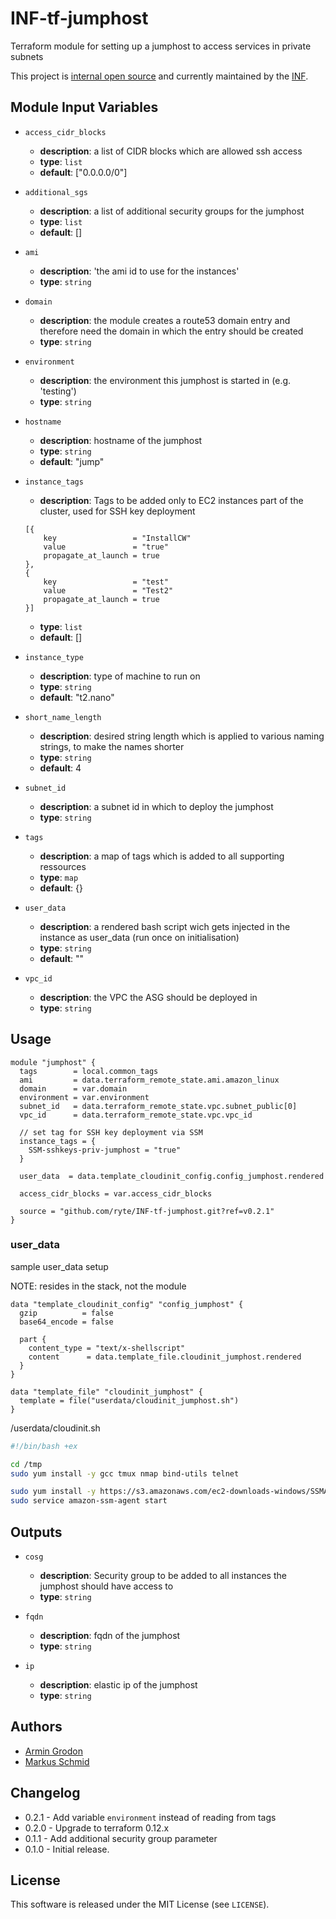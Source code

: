 # INF-tf-jumphost

Terraform module for setting up a jumphost to access services in private subnets


This project is [internal open source](https://en.wikipedia.org/wiki/Inner_source)
and currently maintained by the [INF](https://github.com/orgs/ryte/teams/inf).

## Module Input Variables


- `access_cidr_blocks`
    -  __description__: a list of CIDR blocks which are allowed ssh access
    -  __type__: `list`
    -  __default__: ["0.0.0.0/0"]

- `additional_sgs`
    - __description__: a list of additional security groups for the jumphost
    - __type__: `list`
    - __default__: []

- `ami`
    -  __description__: 'the ami id to use for the instances'
    -  __type__: `string`

- `domain`
    -  __description__: the module creates a route53 domain entry and therefore need the domain in which the entry should be created
    -  __type__: `string`

- `environment`
    -  __description__: the environment this jumphost is started in (e.g. 'testing')
    -  __type__: `string`

- `hostname`
    -  __description__: hostname of the jumphost
    -  __type__: `string`
    -  __default__: "jump"


- `instance_tags`
    -  __description__: Tags to be added only to EC2 instances part of the cluster, used for SSH key deployment
    ```
    [{
        key                 = "InstallCW"
        value               = "true"
        propagate_at_launch = true
    },
    {
        key                 = "test"
        value               = "Test2"
        propagate_at_launch = true
    }]
    ```

    -  __type__: `list`
    -  __default__: []

- `instance_type`
    -  __description__: type of machine to run on
    -  __type__: `string`
    -  __default__: "t2.nano"

- `short_name_length`
    -  __description__: desired string length which is applied to various naming strings, to make the names shorter
    -  __type__: `string`
    -  __default__: 4

- `subnet_id`
    -  __description__: a subnet id in which to deploy the jumphost
    -  __type__: `string`

- `tags`
    -  __description__: a map of tags which is added to all supporting ressources
    -  __type__: `map`
    -  __default__: {}

- `user_data`
    -  __description__: a rendered bash script wich gets injected in the instance as user_data (run once on initialisation)
    -  __type__: `string`
    -  __default__: ""

- `vpc_id`
    -  __description__: the VPC the ASG should be deployed in
    -  __type__: `string`


## Usage

```hcl
module "jumphost" {
  tags        = local.common_tags
  ami         = data.terraform_remote_state.ami.amazon_linux
  domain      = var.domain
  environment = var.environment
  subnet_id   = data.terraform_remote_state.vpc.subnet_public[0]
  vpc_id      = data.terraform_remote_state.vpc.vpc_id

  // set tag for SSH key deployment via SSM
  instance_tags = {
    SSM-sshkeys-priv-jumphost = "true"
  }

  user_data  = data.template_cloudinit_config.config_jumphost.rendered

  access_cidr_blocks = var.access_cidr_blocks

  source = "github.com/ryte/INF-tf-jumphost.git?ref=v0.2.1"
}
```

### user_data

sample user_data setup

NOTE: resides in the stack, not the module

```hcl
data "template_cloudinit_config" "config_jumphost" {
  gzip          = false
  base64_encode = false

  part {
    content_type = "text/x-shellscript"
    content      = data.template_file.cloudinit_jumphost.rendered
  }
}

data "template_file" "cloudinit_jumphost" {
  template = file("userdata/cloudinit_jumphost.sh")
}
```

/userdata/cloudinit.sh
```bash
#!/bin/bash +ex

cd /tmp
sudo yum install -y gcc tmux nmap bind-utils telnet

sudo yum install -y https://s3.amazonaws.com/ec2-downloads-windows/SSMAgent/latest/linux_amd64/amazon-ssm-agent.rpm
sudo service amazon-ssm-agent start

```


## Outputs

- `cosg`
    -  __description__: Security group to be added to all instances the jumphost should have access to
    -  __type__: `string`

- `fqdn`
    -  __description__: fqdn of the jumphost
    -  __type__: `string`

- `ip`
    -  __description__: elastic ip of the jumphost
    -  __type__: `string`


## Authors

- [Armin Grodon](https://github.com/x4121)
- [Markus Schmid](https://github.com/h0raz)

## Changelog

- 0.2.1 - Add variable `environment` instead of reading from tags
- 0.2.0 - Upgrade to terraform 0.12.x
- 0.1.1 - Add additional security group parameter
- 0.1.0 - Initial release.

## License


This software is released under the MIT License (see `LICENSE`).
